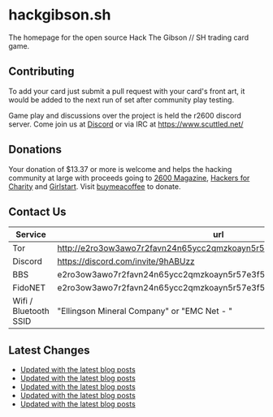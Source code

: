 # hackgibson.sh
The homepage for the open source Hack The Gibson // SH trading card game.


## Contributing

To add your card just submit a pull request with your card's front art, it would be added to the next run of set after community play testing.

Game play and discussions over the project is held the r2600 discord server. Come join us at [Discord](https://discord.com/invite/9hABUzz) or via IRC at https://www.scuttled.net/


## Donations

Your donation of $13.37 or more is welcome and helps the hacking community at large with proceeds going to [2600 Magazine](https://2600.com/), [Hackers for Charity](https://hackersforcharity.org) and [Girlstart](https://girlstart.org).  Visit [buymeacoffee](https://www.buymeacoffee.com/hackgibson.sh) to donate.


## Contact Us

Service | url
-|-
Tor | http://e2ro3ow3awo7r2favn24n65ycc2qmzkoayn5r57e3f56nvjwdcgg32ad.onion
Discord | https://discord.com/invite/9hABUzz
BBS | e2ro3ow3awo7r2favn24n65ycc2qmzkoayn5r57e3f56nvjwdcgg32ad.onion:23
FidoNET | e2ro3ow3awo7r2favn24n65ycc2qmzkoayn5r57e3f56nvjwdcgg32ad.onion:24554
Wifi / Bluetooth SSID | "Ellingson Mineral Company" or "EMC Net - <fidonet address>"

## Latest Changes
<!-- BLOG-POST-LIST:START -->
- [Updated with the latest blog posts](https://github.com/DFW2600/hackgibson.sh/commit/9899e30445592ef6e35bb0bc7c04e7ecce2cdbaf)
- [Updated with the latest blog posts](https://github.com/DFW2600/hackgibson.sh/commit/17c6602cefe4b9cb803a96a7e2e9b1cc6603d6c0)
- [Updated with the latest blog posts](https://github.com/DFW2600/hackgibson.sh/commit/3628e2de748852e391c27da94c54dd7d654503a4)
- [Updated with the latest blog posts](https://github.com/DFW2600/hackgibson.sh/commit/ca323d0bcc269d90e26a080fd048959fab8e8a51)
- [Updated with the latest blog posts](https://github.com/DFW2600/hackgibson.sh/commit/d7b26d2ea6e318e59d54d9b1367fe4bf3ba2a193)
<!-- BLOG-POST-LIST:END -->
